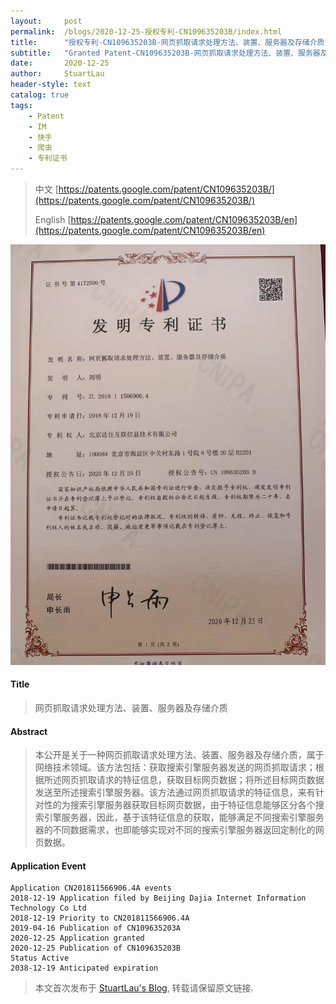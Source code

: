 ```yaml
---
layout:     post
permalink:  /blogs/2020-12-25-授权专利-CN109635203B/index.html
title:      "授权专利-CN109635203B-网页抓取请求处理方法、装置、服务器及存储介质"
subtitle:   "Granted Patent-CN109635203B-网页抓取请求处理方法、装置、服务器及存储介质"
date:       2020-12-25
author:     StuartLau
header-style: text
catalog: true
tags:
    - Patent
    - IM
    - 快手
    - 爬虫
    - 专利证书
---
```

> 中文 [https://patents.google.com/patent/CN109635203B/](https://patents.google.com/patent/CN109635203B/)
>
> English [https://patents.google.com/patent/CN109635203B/en](https://patents.google.com/patent/CN109635203B/en)

![patent](/images/in-post/patent/CN109635203B.jpg)
#### Title
> 网页抓取请求处理方法、装置、服务器及存储介质











#### Abstract
> 本公开是关于一种网页抓取请求处理方法、装置、服务器及存储介质，属于网络技术领域。该方法包括：获取搜索引擎服务器发送的网页抓取请求；根据所述网页抓取请求的特征信息，获取目标网页数据；将所述目标网页数据发送至所述搜索引擎服务器。该方法通过网页抓取请求的特征信息，来有针对性的为搜索引擎服务器获取目标网页数据，由于特征信息能够区分各个搜索引擎服务器，因此，基于该特征信息的获取，能够满足不同搜索引擎服务器的不同数据需求，也即能够实现对不同的搜索引擎服务器返回定制化的网页数据。











#### Application Event
```
Application CN201811566906.4A events 
2018-12-19 Application filed by Beijing Dajia Internet Information Technology Co Ltd
2018-12-19 Priority to CN201811566906.4A
2019-04-16 Publication of CN109635203A
2020-12-25 Application granted
2020-12-25 Publication of CN109635203B
Status Active
2038-12-19 Anticipated expiration
```
> 本文首次发布于 [StuartLau's Blog](https://stuartlau.github.io), 
转载请保留原文链接.
